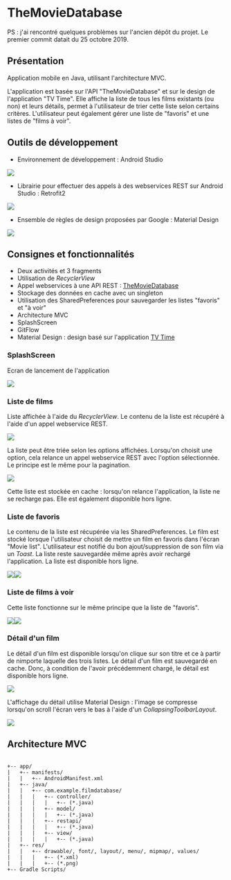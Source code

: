 # TheMovieDatabase

PS : j'ai rencontré quelques problèmes sur l'ancien dépôt du projet. Le premier commit datait du 25 octobre 2019.


## Présentation

Application mobile en Java, utilisant l'architecture MVC.

L'application est basée sur l'API "TheMovieDatabase" et sur le design de l'application "TV Time".
Elle affiche la liste de tous les films existants (ou non) et leurs détails, permet à l'utilisateur de trier cette liste selon certains critères.
L'utilisateur peut également gérer une liste de "favoris" et une listes de "films à voir".

## Outils de développement

- Environnement de développement : Android Studio
<img src="img_readme/androidstudio.png">


- Librairie pour effectuer des appels à des webservices REST sur Android Studio : Retrofit2
<img src="img_readme/retrofit2.jpg">


- Ensemble de règles de design proposées par Google : Material Design
<img src="img_readme/materialdesign.jpg">


## Consignes et fonctionnalités

- Deux activités et 3 fragments
- Utilisation de *RecyclerView*
- Appel webservices à une API REST : <a href="https://www.themoviedb.org/documentation/api">TheMovieDatabase</a>
- Stockage des données en cache avec un singleton
- Utilisation des SharedPreferences pour sauvegarder les listes "favoris" et "à voir"
- Architecture MVC
- SplashScreen
- GitFlow
- Material Design : design basé sur l'application <a href="https://play.google.com/store/apps/details?id=com.tozelabs.tvshowtime&hl=fr">TV Time</a>


### SplashScreen

Ecran de lancement de l'application

<img src="img_readme/splash.jpg">

### Liste de films

Liste affichée à l'aide du *RecyclerView*. Le contenu de la liste est récupéré à l'aide d'un appel webservice REST.

<img src="img_readme/list.jpg">

La liste peut être triée selon les options affichées. Lorsqu'on choisit une option, cela relance un appel webservice REST avec l'option sélectionnée. Le principe est le même pour la pagination.

<img src="img_readme/sorted.jpg">

Cette liste est stockée en cache : lorsqu'on relance l'application, la liste ne se recharge pas. Elle est également disponible hors ligne.

### Liste de favoris

Le contenu de la liste est récupérée via les SharedPreferences. Le film est stocké lorsque l'utilisateur choisit de mettre un film en favoris dans l'écran "Movie list". L'utilisateur est notifié du bon ajout/suppression de son film via un *Toast*. La liste reste sauvegardée même après avoir rechargé l'application. La liste est disponible hors ligne.

<img src="img_readme/favorites.jpg"><img src="img_readme/favorisempty.jpg">

### Liste de films à voir

Cette liste fonctionne sur le même principe que la liste de "favoris".

<img src="img_readme/tosee.jpg"><img src="img_readme/toseeempty.jpg">

### Détail d'un film

Le détail d'un film est disponible lorsqu'on clique sur son titre et ce à partir de nimporte laquelle des trois listes.
Le détail d'un film est sauvegardé en cache. Donc, à condition de l'avoir précédemment chargé, le détail est disponible hors ligne.

<img src="img_readme/detailmax.jpg">

L'affichage du détail utilise Material Design : l'image se compresse lorsqu'on scroll l'écran vers le bas à l'aide d'un *CollapsingToolbarLayout*.

<img src="img_readme/detailmin.jpg">

## Architecture MVC
<pre><code>
+-- app/
|   +-- manifests/
|   |   +-- AndroidManifest.xml
|   +-- java/
|   |   +-- com.example.filmdatabase/
|   |   |   +-- controller/
|   |   |   |   +-- (*.java)
|   |   |   +-- model/
|   |   |   |   +-- (*.java)
|   |   |   +-- restapi/
|   |   |   |   +-- (*.java)
|   |   |   +-- view/
|   |   |   |   +-- (*.java)
|   +-- res/
|   |   +-- drawable/, font/, layout/, menu/, mipmap/, values/
|   |   |   +-- (*.xml)
|   |   |   +-- (*.png)
+-- Gradle Scripts/
</code></pre>

